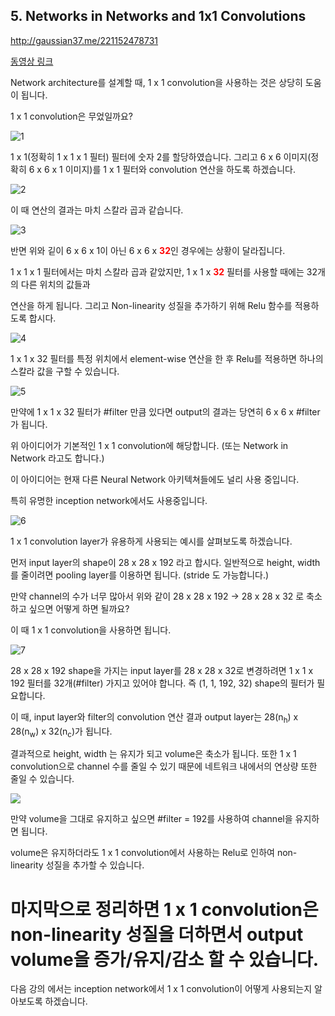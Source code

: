 ## 5. Networks in Networks and 1x1 Convolutions ##
http://gaussian37.me/221152478731

[동영상 링크](http://serviceapi.nmv.naver.com/flash/convertIframeTag.nhn?vid=35F63D53A57F8A40EAC94AA1B1F1445AA003&outKey=V12290c76988a98ae1b6e52aca63efe78676cc00891a64ef60d9552aca63efe78676c&width=936&height=526)

Network  architecture를 설계할 때, 1 x 1  convolution을 사용하는 것은 상당히 도움이 됩니다. 

1 x 1 convolution은 무었일까요?

![1](https://i.imgur.com/TxJePTx.png)


1 x 1(정확히 1 x 1 x 1 필터) 필터에 숫자 2를 할당하였습니다. 그리고 6 x 6 이미지(정확히 6 x 6 x 1 이미지)를 1 x 1 필터와 convolution 연산을 하도록 하겠습니다.

![2](https://i.imgur.com/xYg7IcE.png)

이 때 연산의 결과는 마치 스칼라 곱과 같습니다.

![3](https://i.imgur.com/kvRnGpt.png)

반면 위와 깉이 6 x 6 x 1이 아닌 6 x 6 x <span style="color:red">**32**</span>인 경우에는 상황이 달라집니다. 

1 x 1 x 1 필터에서는 마치 스칼라 곱과 같았지만, 1 x 1 x <span style="color:red">**32**</span> 필터를 사용할 때에는 32개의 다른 위치의 값들과

연산을 하게 됩니다. 그리고 Non-linearity 성질을 추가하기 위해 Relu 함수를 적용하도록 합시다.

![4](https://i.imgur.com/yORXXVB.png)

1 x 1 x 32 필터를 특정 위치에서 element-wise 연산을 한 후 Relu를 적용하면 하나의 스칼라 값을 구할 수 있습니다.

![5](https://i.imgur.com/m4Zk5mb.png)

만약에 1 x 1 x 32 필터가 #filter 만큼 있다면 output의 결과는 당연히 6 x 6 x #filter가 됩니다.

위 아이디어가 기본적인 1 x 1 convolution에 해당합니다. (또는 Network in Network 라고도 합니다.)

이 아이디어는 현재 다른 Neural Network 아키텍쳐들에도 널리 사용 중입니다.

특히 유명한 inception network에서도 사용중입니다.

![6](https://i.imgur.com/Qwn6WXV.png)

1 x 1 convolution layer가 유용하게 사용되는 예시를 살펴보도록 하겠습니다.

먼저 input layer의 shape이 28 x 28 x 192 라고 합시다. 일반적으로 height, width를 줄이려면 pooling layer를 이용하면 됩니다. (stride 도 가능합니다.)

만약 channel의 수가 너무 많아서 위와 같이 28 x 28 x 192 → 28 x 28 x 32 로 축소하고 싶으면 어떻게 하면 될까요?

이 때 1 x 1 convolution을 사용하면 됩니다.

![7](https://i.imgur.com/7njNlHN.png)

28 x 28 x 192 shape을 가지는 input layer를 28 x 28 x 32로 변경하려면 1 x 1 x 192 필터를 32개(#filter) 가지고 있어야 합니다. 즉 (1, 1, 192, 32) shape의 필터가 필요합니다. 

이 때, input layer와 filter의 convolution 연산 결과 output layer는 28(n<sub>h</sub>) x 28(n<sub>w</sub>) x 32(n<sub>c</sub>)가 됩니다.

결과적으로 height, width 는 유지가 되고 volume은 축소가 됩니다. 또한 1 x 1 convolution으로 channel 수를 줄일 수 있기 때문에 네트워크 내에서의 연상량 또한 줄일 수 있습니다.

![](https://i.imgur.com/HmQfvPx.png)

만약 volume을 그대로 유지하고 싶으면 #filter = 192를 사용하여 channel을 유지하면 됩니다. 

volume은 유지하더라도 1 x 1 convolution에서 사용하는 Relu로 인하여 non-linearity 성질을 추가할 수 있습니다.


# 마지막으로 정리하면 1 x 1 convolution은 non-linearity 성질을 더하면서 output volume을 증가/유지/감소 할 수 있습니다. #

다음 강의 에서는 inception network에서 1 x 1 convolution이 어떻게 사용되는지 알아보도록 하겠습니다.